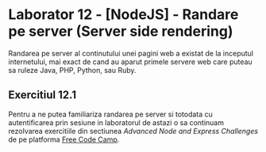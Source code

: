 # Laborator 12 - [NodeJS] - Randare pe server (Server side rendering)

Randarea pe server al continutului unei pagini web a existat de la inceputul internetului, mai exact de cand au aparut primele servere web care puteau sa ruleze Java, PHP, Python, sau Ruby.

## Exercitiul 12.1

Pentru a ne putea familiariza randarea pe server si totodata cu autentificarea prin sesiune in laboratorul de astazi o sa continuam rezolvarea exercitiile din sectiunea _Advanced Node and Express Challenges_ de pe platforma [Free Code Camp](https://www.freecodecamp.org/learn/information-security-and-quality-assurance/advanced-node-and-express/).

